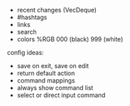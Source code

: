 * recent changes (VecDeque<id>)
* #hashtags
* links
* search
* colors %RGB 000 (black) 999 (white) 


config ideas:
* save on exit, save on edit
* return default action
* command mappings
* always show command list
* select or direct input command
